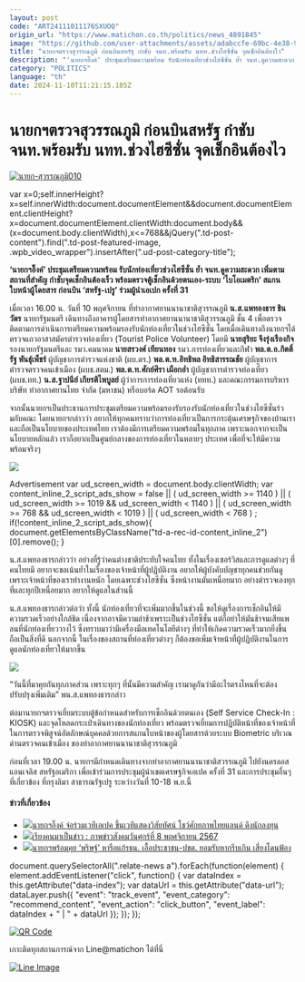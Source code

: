 ```yaml
---
layout: post
code: "ART24111011176SXUOQ"
origin_url: "https://www.matichon.co.th/politics/news_4891845"
image: "https://github.com/user-attachments/assets/adabccfe-69bc-4e38-9410-0a1d99df6df7"
title: "นายกฯตรวจสุวรรณภูมิ ก่อนบินสหรัฐ กำชับ จนท.พร้อมรับ นทท.ช่วงไฮซีซั่น จุดเช็กอินต้องไว"
description: "'นายกฯอิ๊งค์' ประชุมเตรียมความพร้อม รับนักท่องเที่ยวช่วงไฮซีซั่น ย้ำ จนท.ดูความสะดวก เพิ่มตามสถานที่สำคัญ กำชับจุดเช็กอินต้องเร็ว"
category: "POLITICS"
language: "th"
date: 2024-11-10T11:21:15.185Z
---
```


# นายกฯตรวจสุวรรณภูมิ ก่อนบินสหรัฐ กำชับ จนท.พร้อมรับ นทท.ช่วงไฮซีซั่น จุดเช็กอินต้องไว

[![](https://www.matichon.co.th/wp-content/uploads/2024/11/นายก-สุวรรณภูมิ010.jpg "นายก-สุวรรณภูมิ010")](https://www.matichon.co.th/wp-content/uploads/2024/11/นายก-สุวรรณภูมิ010.jpg)

var x=0;self.innerHeight?x=self.innerWidth:document.documentElement&&document.documentElement.clientHeight?x=document.documentElement.clientWidth:document.body&&(x=document.body.clientWidth),x<=768&&jQuery(".td-post-content").find(".td-post-featured-image, .wpb\_video\_wrapper").insertAfter(".ud-post-category-title");

**‘นายกฯอิ๊งค์’ ประชุมเตรียมความพร้อม รับนักท่องเที่ยวช่วงไฮซีซั่น ย้ำ จนท.ดูความสะดวก เพิ่มตามสถานที่สำคัญ กำชับจุดเช็กอินต้องเร็ว พร้อมตรวจตู้เช็กอินด้วยตนเอง-ระบบ ‘ไบโอเมตริก’ สแกนใบหน้าผู้โดยสาร ก่อนบิน ‘สหรัฐ-เปรู’ ร่วมผู้นำเอเปก ครั้งที่ 31**

เมื่อเวลา 16.00 น. วันที่ 10 พฤศจิกายน ที่ท่าอากาศยานนานาชาติสุวรรณภูมิ **น.ส.แพทองธาร ชินวัตร** นายกรัฐมนตรี เดินทางถึงอาคารผู้โดยสารท่าอากาศยานนานาชาติสุวรรณภูมิ ชั้น 4 เพื่อตรวจติดตามการดำเนินการเตรียมความพร้อมรองรับนักท่องเที่ยวในช่วงไฮซีซั่น โดยเมื่อเดินทางถึงนายกฯได้ตรวจแถวอาสาสมัครตำรวจท่องเที่ยว (Tourist Police Volunteer) โดยมี **นายสุริยะ จึงรุ่งเรืองกิจ** รองนายกรัฐมนตรีและ รมว.คมนาคม **นายสรวงศ์ เทียนทอง** รมว.การท่องเที่ยวและกีฬา **พล.ต.อ.กิตติ์รัฐ พันธุ์เพ็ชร์** ผู้บัญชาการตำรวจแห่งชาติ (ผบ.ตร.) **พล.ต.ท.อิทธิพล อิทธิสารรณชัย** ผู้บัญชาการตำรวจตรวจคนเข้าเมือง (ผบช.สตม.) **พล.ต.ท.ศักย์ศิรา เผือกอ่ำ** ผู้บัญชาการตำรวจท่องเที่ยว (ผบช.ทท.) **น.ส.ฐาปนีย์ เกียรติไพบูลย์** ผู้ว่าการการท่องเที่ยวแห่ง (ททท.) และคณะกรรมการบริหารบริษัท ท่าอากาศยานไทย จำกัด (มหาชน) หรือบอร์ด AOT รอต้อนรับ

จากนั้นนายกฯเป็นประธานการประชุมเตรียมความพร้อมรองรับรองรับนักท่องเที่ยวในช่วงไฮซีซั่นร่วมกับคณะ โดยนายกฯกล่าวว่า อยากให้ทุกคนทราบว่าการท่องเที่ยวเป็นการกระตุ้นเศรษฐกิจของบ้านเรา และถือเป็นนโยบายของประเทศไทย เราต้องมีการเตรียมความพร้อมในทุกภาค เพราะนอกจากจะเป็นนโยบายหลักแล้ว เราก็อยากเป็นศูนย์กลางของการท่องเที่ยวในหลายๆ ประเทศ เพื่อที่จะให้มีความพร้อมจริงๆ

![](https://www.matichon.co.th/wp-content/uploads/2024/11/S__4218931.jpg)

Advertisement var ud\_screen\_width = document.body.clientWidth; var content\_inline\_2\_script\_ads\_show = false || ( ud\_screen\_width >= 1140 ) || ( ud\_screen\_width >= 1019 && ud\_screen\_width < 1140 ) || ( ud\_screen\_width >= 768 && ud\_screen\_width < 1019 ) || ( ud\_screen\_width < 768 ) ; if(!content\_inline\_2\_script\_ads\_show){ document.getElementsByClassName("td-a-rec-id-content\_inline\_2")\[0\].remove(); }

น.ส.แพทองธารกล่าวว่า อย่างที่รู้ว่าคนต่างชาติประทับใจคนไทย ทั้งในเรื่องเซอร์วิสและการดูแลต่างๆ ที่คนไทยมี อยากจะขอเน้นย้ำในเรื่องของเจ้าหน้าที่ผู้ปฏิบัติงาน อยากให้ผู้บังคับบัญชาทุกคนช่วยกันดู เพราะเจ้าหน้าที่ของเราทำงานหนัก โดยเฉพาะช่วงไฮซีซั่น ซึ่งหน้างานมันเหนื่อยมาก อย่างตำรวจเองทุกที่และทุกปีเหนื่อยมาก อยากให้ดูแลในส่วนนี้

น.ส.แพทองธารกล่าวต่อว่า ทั้งนี้ นักท่องเที่ยวที่จะเพิ่มมากขึ้นในช่วงนี้ ขอให้ดูเรื่องการเช็กอินให้มีความรวดเร็วอย่างใกล้ชิด เนื่องจากอาจมีความล่าช้าเพราะเป็นช่วงไฮซีซั่น แต่ก็อย่าให้มันช้าจนเสียแพลนที่นักท่องเที่ยววางไว้ ซึ่งทราบมาว่ามีเครื่องมือเทคโนโลยีต่างๆ ที่ทำให้เกิดความรวดเร็วมากยิ่งขึ้น ถือเป็นสิ่งที่ดี นอกจากนี้ ในเรื่องของสถานที่ท่องเที่ยวต่างๆ ก็ต้องขอเพิ่มเจ้าหน้าที่ผู้ปฏิบัติงานในการดูแลนักท่องเที่ยวให้มากขึ้น

![](https://www.matichon.co.th/wp-content/uploads/2024/11/S__4218921.jpg)

“วันนี้ที่มาคุยกันทุกภาคส่วน เพราะทุกๆ ที่นั้นมีความสำคัญ เรามาดูกันว่ามีอะไรตรงไหนที่จะต้องปรับปรุงเพิ่มเติม” พน.ส.แพทองธารกล่าว

ต่อมานายกฯตรวจเยี่ยมระบบตู้ข้อกำหนดสำหรับการเช็กอินด้วยตนเอง (Self Service Check-In : KIOSK) และจุดโหลดกระเป๋าเดินทางของนักท่องเที่ยว พร้อมตรวจเยี่ยมการปฏิบัติหน้าที่ของเจ้าหน้าที่ในการตรวจพิสูจน์อัตลักษณ์บุคคลด้วยการสแกนใบหน้าของผู้โดยสารด้วยระบบ Biometric บริเวณด่านตรวจคนเข้าเมือง ของท่าอากาศยานนานาชาติสุวรรณภูมิ

ก่อนที่เวลา 19.00 น. นายกฯมีกำหนดเดินทางจากท่าอากาศยานนานาชาติสวรรณภูมิ ไปยังนครลอสแอนเจลิส สหรัฐอเมริกา เพื่อเข้าร่วมการประชุมผู้นำเขตเศรษฐกิจเอเปค ครั้งที่ 31 และการประชุมอื่นๆ ที่เกี่ยวข้อง ที่กรุงลิมา สาธารณรัฐเปรู ระหว่างวันที่ 10-18 พ.ย.นี้

#### ข่าวที่เกี่ยวข้อง

*   [![](https://www.matichon.co.th/wp-content/uploads/2024/11/1-66-1.jpg)นายกฯอิ๊งค์ จ่อร่วมเวทีเอเปค ขึ้นเวทีแสดงวิสัยทัศน์ โชว์ศักยภาพไทยแลนด์ ดึงนักลงทุน](https://www.matichon.co.th/politics/news_4889839)
*   [![](https://www.matichon.co.th/wp-content/uploads/2024/11/Online-060811.jpg)เรียงคนมาเป็นข่าว : ภาพข่าวสังคมวันศุกร์ที่ 8 พฤศจิกายน 2567](https://www.matichon.co.th/politics/%e0%b9%80%e0%b8%a3%e0%b8%b5%e0%b8%a2%e0%b8%87%e0%b8%84%e0%b8%99-%e0%b8%a0%e0%b8%b2%e0%b8%9e%e0%b8%82%e0%b9%88%e0%b8%b2%e0%b8%a7%e0%b8%aa%e0%b8%b1%e0%b8%87%e0%b8%84%e0%b8%a1/news_4888650)
*   [![](https://www.matichon.co.th/wp-content/uploads/2024/11/นายก05-9.jpg)นายกฯพร้อมคุย ‘พริษฐ์’ หารือแก้รธน. เอื้อประชาชน-ปชต. ยอมรับหากรีบเกิน เสี่ยงโดนฟ้อง](https://www.matichon.co.th/politics/news_4883122)

document.querySelectorAll(".relate-news a").forEach(function(element) { element.addEventListener("click", function() { var dataIndex = this.getAttribute("data-index"); var dataUrl = this.getAttribute("data-url"); dataLayer.push({ "event": "track\_event", "event\_category": "recommend\_content", "event\_action": "click\_button", "event\_label": dataIndex + " | " + dataUrl }); }); });

[![QR Code](https://www.matichon.co.th/wp-content/uploads/2023/07/wob1371z.jpg)](https://lin.ee/ht0nDxX)

เกาะติดทุกสถานการณ์จาก Line@matichon ได้ที่นี่

[![Line Image](https://www.matichon.co.th/wp-content/uploads/2023/07/th.png)](https://lin.ee/ht0nDxX)